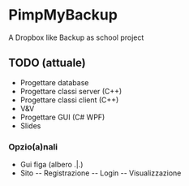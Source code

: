 # PimpMyBackup
A Dropbox like Backup as school project

## TODO (attuale)
- Progettare database
- Progettare classi server (C++)
- Progettare classi client (C++)
- V&V
- Progettare GUI (C# WPF)
- Slides
### Opzio(a)nali
- Gui figa (albero .|.)
- Sito
-- Registrazione
-- Login
-- Visualizzazione